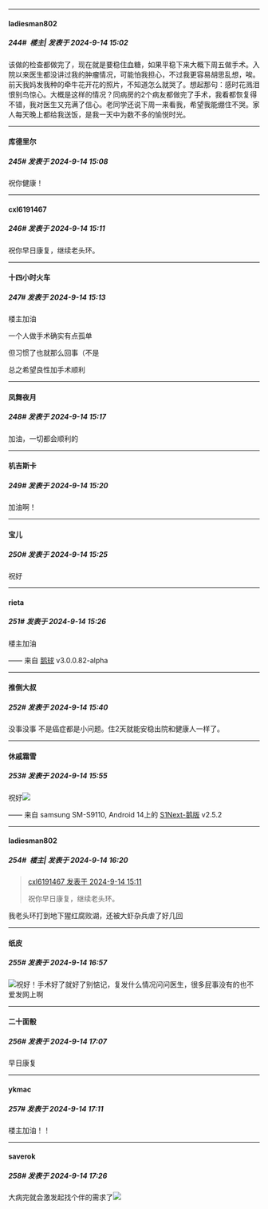 ﻿
*****

####  ladiesman802  
##### 244#         楼主| 发表于 2024-9-14 15:02

该做的检查都做完了，现在就是要稳住血糖，如果平稳下来大概下周五做手术。入院以来医生都没讲过我的肿瘤情况，可能怕我担心，不过我更容易胡思乱想，唉。前天我妈发我种的牵牛花开花的照片，不知道怎么就哭了。想起那句：感时花溅泪 恨别鸟惊心。大概是这样的情况？同病房的2个病友都做完了手术，我看都恢复得不错，我对医生又充满了信心。老同学还说下周一来看我，希望我能绷住不哭。家人每天晚上都给我送饭，是我一天中为数不多的愉悦时光。


*****

####  库德里尔  
##### 245#       发表于 2024-9-14 15:08

祝你健康！

*****

####  cxl6191467  
##### 246#       发表于 2024-9-14 15:11

祝你早日康复，继续老头环。


*****

####  十四小时火车  
##### 247#       发表于 2024-9-14 15:13

楼主加油

一个人做手术确实有点孤单

但习惯了也就那么回事（不是

总之希望良性加手术顺利


*****

####  凤舞夜月  
##### 248#       发表于 2024-9-14 15:17

加油，一切都会顺利的


*****

####  机吉斯卡  
##### 249#       发表于 2024-9-14 15:20

加油啊！

*****

####  宝儿  
##### 250#       发表于 2024-9-14 15:25

祝好


*****

####  rieta  
##### 251#       发表于 2024-9-14 15:26

楼主加油

—— 来自 [鹅球](https://www.pgyer.com/xfPejhuq) v3.0.0.82-alpha


*****

####  推倒大叔  
##### 252#       发表于 2024-9-14 15:40

没事没事 不是癌症都是小问题。住2天就能安稳出院和健康人一样了。


*****

####  休戚霜雪  
##### 253#       发表于 2024-9-14 15:55

祝好<img src="https://static.saraba1st.com/image/smiley/face2017/072.png" referrerpolicy="no-referrer">

—— 来自 samsung SM-S9110, Android 14上的 [S1Next-鹅版](https://github.com/ykrank/S1-Next/releases) v2.5.2


*****

####  ladiesman802  
##### 254#         楼主| 发表于 2024-9-14 16:20

<blockquote><a href="httphttps://bbs.saraba1st.com/2b/forum.php?mod=redirect&amp;goto=findpost&amp;pid=66204334&amp;ptid=2194396" target="_blank">cxl6191467 发表于 2024-9-14 15:11</a>

祝你早日康复，继续老头环。</blockquote>
我老头环打到地下猩红腐败湖，还被大虾杂兵虐了好几回


*****

####  纸皮  
##### 255#       发表于 2024-9-14 16:57

<img src="https://static.saraba1st.com/image/smiley/face2017/033.png" referrerpolicy="no-referrer">祝好！手术好了就好了别惦记，复发什么情况问问医生，很多屁事没有的也不爱发网上啊


*****

####  二十面骰  
##### 256#       发表于 2024-9-14 17:07

早日康复

*****

####  ykmac  
##### 257#       发表于 2024-9-14 17:11

楼主加油！！


*****

####  saverok  
##### 258#       发表于 2024-9-14 17:26

大病完就会激发起找个伴的需求了<img src="https://static.saraba1st.com/image/smiley/face2017/068.png" referrerpolicy="no-referrer">

